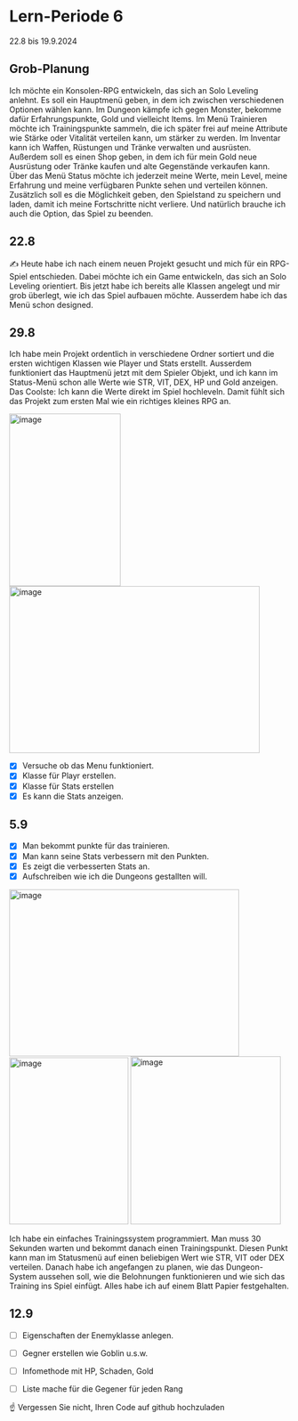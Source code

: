 # Lern-Periode 6

22.8 bis 19.9.2024

## Grob-Planung

Ich möchte ein Konsolen-RPG entwickeln, das sich an Solo Leveling anlehnt. Es soll ein Hauptmenü geben, in dem ich zwischen verschiedenen Optionen wählen kann. Im Dungeon kämpfe ich gegen Monster, bekomme dafür Erfahrungspunkte, Gold und vielleicht Items. Im Menü Trainieren möchte ich Trainingspunkte sammeln, die ich später frei auf meine Attribute wie Stärke oder Vitalität verteilen kann, um stärker zu werden. Im Inventar kann ich Waffen, Rüstungen und Tränke verwalten und ausrüsten. Außerdem soll es einen Shop geben, in dem ich für mein Gold neue Ausrüstung oder Tränke kaufen und alte Gegenstände verkaufen kann. Über das Menü Status möchte ich jederzeit meine Werte, mein Level, meine Erfahrung und meine verfügbaren Punkte sehen und verteilen können. Zusätzlich soll es die Möglichkeit geben, den Spielstand zu speichern und laden, damit ich meine Fortschritte nicht verliere. Und natürlich brauche ich auch die Option, das Spiel zu beenden.


## 22.8

✍️ Heute habe ich nach einem neuen Projekt gesucht und mich für ein RPG-Spiel entschieden. Dabei möchte ich ein Game entwickeln, das sich an Solo Leveling orientiert. Bis jetzt habe ich bereits alle Klassen angelegt und mir grob überlegt, wie ich das Spiel aufbauen möchte. Ausserdem habe ich das Menü schon designed.


## 29.8

Ich habe mein Projekt ordentlich in verschiedene Ordner sortiert und die ersten wichtigen Klassen wie Player und Stats erstellt. Ausserdem funktioniert das Hauptmenü jetzt mit dem Spieler Objekt, und ich kann im Status-Menü schon alle Werte wie STR, VIT, DEX, HP und Gold anzeigen. Das Coolste: Ich kann die Werte direkt im Spiel hochleveln. Damit fühlt sich das Projekt zum ersten Mal wie ein richtiges kleines RPG an.

<img width="200" height="310" alt="image" src="https://github.com/user-attachments/assets/b98c1253-0bd0-47d8-a01a-31953405a68b" />

<img width="450" height="300" alt="image" src="https://github.com/user-attachments/assets/29d65f62-3991-4e35-8150-48ce48d730b7" />




- [x] Versuche ob das Menu funktioniert. 
- [x] Klasse für Playr erstellen.
- [x] Klasse für Stats erstellen
- [x] Es kann die Stats anzeigen. 

## 5.9
- [x] Man bekommt punkte für das trainieren.
- [x] Man kann seine Stats verbessern mit den Punkten.
- [x] Es zeigt die verbesserten Stats an. 
- [x] Aufschreiben wie ich die Dungeons gestallten will.

<img width="413" height="300" alt="image" src="https://github.com/user-attachments/assets/eb04d226-2a14-4c0b-8170-a9394f8263ce" />


<img width="214" height="300" alt="image" src="https://github.com/user-attachments/assets/78644441-6794-4a9a-9abc-11eee41f9abc" />


<img width="270" height="302" alt="image" src="https://github.com/user-attachments/assets/e570f3f7-2a05-4df6-af68-ffc8b8dc8c3c" />


Ich habe ein einfaches Trainingssystem programmiert. Man muss 30 Sekunden warten und bekommt danach einen Trainingspunkt. Diesen Punkt kann man im Statusmenü auf einen beliebigen Wert wie STR, VIT oder DEX verteilen. Danach habe ich angefangen zu planen, wie das Dungeon-System aussehen soll, wie die Belohnungen funktionieren und wie sich das Training ins Spiel einfügt. Alles habe ich auf einem Blatt Papier festgehalten.

## 12.9 

- [ ] Eigenschaften der Enemyklasse anlegen.
- [ ] Gegner erstellen wie Goblin u.s.w.
- [ ] Infomethode mit HP, Schaden, Gold
- [ ] Liste mache für die Gegener für jeden Rang



☝️ Vergessen Sie nicht, Ihren Code auf github hochzuladen











